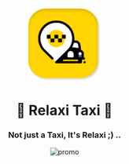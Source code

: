 <p align="center">
  <img src="repo_assets/1.png" alt="logo" height="150"/>
</p>
<h1 align="center">
  🚖 Relaxi Taxi 🚖
</h1>
<h3 align="center">
 Not just a Taxi, It's Relaxi ;) .. 
</h3>
<div align="center">
  <img src="repo_assets/app_promo.png" alt="promo" />
 </div>
